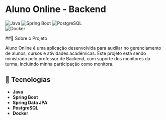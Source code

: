 # Aluno Online - Backend

![Java](https://img.shields.io/badge/Java-17-orange?style=for-the-badge&logo=openjdk)
![Spring Boot](https://img.shields.io/badge/Spring%20Boot-3.1.2-success?style=for-the-badge&logo=springboot)
![PostgreSQL](https://img.shields.io/badge/PostgreSQL-316192?style=for-the-badge&logo=postgresql&logoColor=white)  
![Docker](https://img.shields.io/badge/Docker-2496ED?style=for-the-badge&logo=docker&logoColor=white)  

##📌 Sobre o Projeto

Aluno Online é uma aplicação desenvolvida para auxiliar no gerenciamento de alunos, cursos e atividades acadêmicas.
Este projeto está sendo ministrado pelo professor de Backend, com suporte dos monitores da turma, incluindo minha participação como monitora.

## 🚀 Tecnologias  

- **Java**  
- **Spring Boot**  
- **Spring Data JPA**  
- **PostgreSQL**  
- **Docker**   
